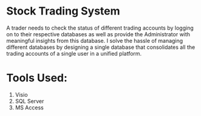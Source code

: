 # Stock Trading System

A trader needs to check the status of different trading accounts by logging on to their respective databases as well as provide the Administrator with meaningful insights from this database.
I solve the hassle of managing different databases by designing a single database that consolidates all the trading accounts of a single user in a unified platform.

# Tools Used: 
1. Visio
2. SQL Server
3. MS Access
